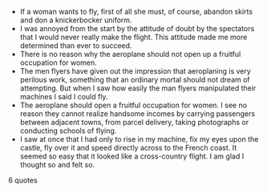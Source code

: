  - If a woman wants to fly, first of all she must, of course, abandon skirts and don a knickerbocker uniform.
 - I was annoyed from the start by the attitude of doubt by the spectators that I would never really make the flight. This attitude made me more determined than ever to succeed.
 - There is no reason why the aeroplane should not open up a fruitful occupation for women.
 - The men flyers have given out the impression that aeroplaning is very perilous work, something that an ordinary mortal should not dream of attempting. But when I saw how easily the man flyers manipulated their machines I said I could fly.
 - The aeroplane should open a fruitful occupation for women. I see no reason they cannot realize handsome incomes by carrying passengers between adjacent towns, from parcel delivery, taking photographs or conducting schools of flying.
 - I saw at once that I had only to rise in my machine, fix my eyes upon the castle, fly over it and speed directly across to the French coast. It seemed so easy that it looked like a cross-country flight. I am glad I thought so and felt so.

6 quotes